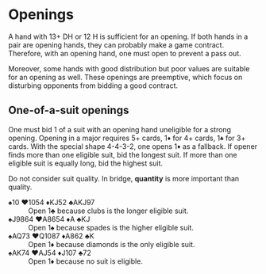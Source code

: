 Openings
========
A hand with 13+ DH or 12 H is sufficient for an opening.  If both hands in a
pair are opening hands, they can probably make a game contract.  Therefore,
with an opening hand, one must open to prevent a pass out.

Moreover, some hands with good distribution but poor values are suitable for
an opening as well.  These openings are preemptive, which focus on disturbing
opponents from bidding a good contract.

One-of-a-suit openings
----------------------
One must bid 1 of a suit with an opening hand uneligible for a strong opening.
Opening in a major requires 5+ cards, 1`♦` for 4+ cards, 1`♣` for 3+ cards.
With the special shape 4-4-3-2, one opens 1`♦` as a fallback.  If opener finds
more than one eligible suit, bid the longest suit.  If more than one eligible
suit is equally long, bid the highest suit.

Do not consider suit quality.  In bridge, **quantity** is more important than
quality.

<dl>
   <dt>♠10 <span class="redsuit">♥</span>1054 <span class="redsuit">♦</span>KJ52 ♣AKJ97</dt>
   <dd>Open 1♣ because clubs is the longer eligible suit.</dd>

   <dt>♠J9864 <span class="redsuit">♥</span>A8654 <span class="redsuit">♦</span>A ♣KJ</dt>
   <dd>Open 1♠ because spades is the higher eligible suit.</dd>

   <dt>♠AQ73 <span class="redsuit">♥</span>Q1087 <span class="redsuit">♦</span>A862 ♣K</dt>
   <dd>Open 1<span class="redsuit">♦</span> because diamonds is the only eligible suit.</dd>

   <dt>♠AK74 <span class="redsuit">♥</span>AJ54 <span class="redsuit">♦</span>J107 ♣72</dt>
   <dd>Open 1<span class="redsuit">♦</span> because no suit is eligible.</dd>
</dl>
